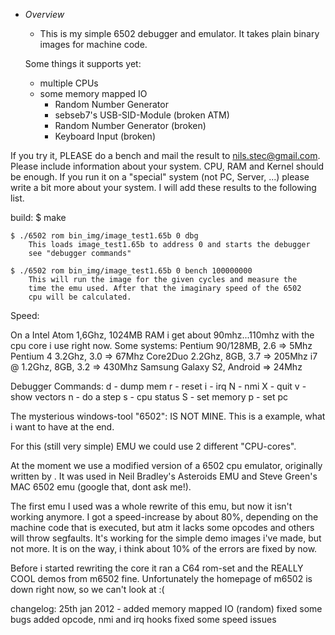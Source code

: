* *Overview*
	* This is my simple 6502 debugger and emulator. It takes plain binary images
	  for machine code.

	Some things it supports yet:
	* multiple CPUs
	* some memory mapped IO
		* Random Number Generator
		* sebseb7's USB-SID-Module (broken ATM)
		* Random Number Generator (broken)
		* Keyboard Input (broken)

If you try it, PLEASE do a bench and mail the result to <nils.stec@gmail.com>.
Please include information about your system. CPU, RAM and Kernel should be
enough. If you run it on a "special" system (not PC, Server, ...) please 
write a bit more about your system. I will add these results to the following
list.

build:
	$ make

	$ ./6502 rom bin_img/image_test1.65b 0 dbg
		This loads image_test1.65b to address 0 and starts the debugger
		see "debugger commands"

	$ ./6502 rom bin_img/image_test1.65b 0 bench 100000000
		This will run the image for the given cycles and measure the 
		time the emu used. After that the imaginary speed of the 6502
		cpu will be calculated.

Speed:

On a Intel Atom 1,6Ghz, 1024MB RAM i get about 90mhz...110mhz
with the cpu core i use right now. 
Some systems:
Pentium 90/128MB, 2.6 => 5Mhz
Pentium 4 3.2Ghz, 3.0 => 67Mhz
Core2Duo 2.2Ghz, 8GB, 3.7 => 205Mhz
i7 @ 1.2Ghz, 8GB, 3.2 => 430Mhz
Samsung Galaxy S2, Android => 24Mhz


Debugger Commands:
d - dump mem
r - reset
i - irq
N - nmi
X - quit
v - show vectors
n - do a step
s - cpu status
S - set memory
p - set pc

The mysterious windows-tool "6502":
	IS NOT MINE. This is a example, what i want to have at the end.

For this (still very simple) EMU we could use 2 different "CPU-cores".

At the moment we use a modified version of a 6502 cpu emulator, originally 
written by <unknown>. It was used in Neil Bradley's Asteroids EMU and Steve
Green's MAC 6502 emu (google that, dont ask me!).

The first emu I used was a whole rewrite of this emu, but now it isn't working
anymore. I got a speed-increase by about 80%, depending on the machine code 
that is executed, but atm it lacks some opcodes and others will throw 
segfaults. It's working for the simple demo images i've made, but not more. 
It is on the way, i think about 10% of the errors are fixed by now. 

Before i started rewriting the core it ran a C64 rom-set and the REALLY COOL 
demos from m6502 fine. Unfortunately the homepage of m6502 is down right now,
so we can't look at :(

changelog:	25th jan 2012   - added memory mapped IO (random)
				  fixed some bugs
				  added opcode, nmi and irq hooks
				  fixed some speed issues

